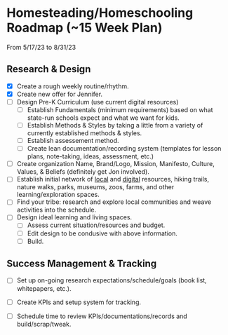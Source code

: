# Homesteading/Homeschooling Roadmap (~15 Week Plan)

From 5/17/23 to 8/31/23

## Research & Design

- [x] Create a rough weekly routine/rhythm.
- [x] Create new offer for Jennifer. 
- [ ] Design Pre-K Curriculum (use current digital resources)
  - [ ] Establish Fundamentals (minimum requirements) based on what state-run schools expect and what we want for kids.
  - [ ] Establish Methods & Styles by taking a little from a variety of currently established methods & styles.
  - [ ] Establish assessement method.
  - [ ] Create lean documentation/recording system (templates for lesson plans, note-taking, ideas, assessment, etc.)
- [ ] Create organization Name, Brand/Logo, Mission, Manifesto, Culture, Values, & Beliefs (definitely get Jon involved).
- [ ] Establish initial network of <u>local</u> and <u>digital</u> resources, hiking trails, nature walks, parks, museums, zoos, farms, and other learning/exploration spaces.
- [ ] Find your tribe: research and explore local communities and weave activities into the schedule. 
- [ ] Design ideal learning and living spaces.
  - [ ] Assess current situation/resources and budget.
  - [ ] Edit design to be condusive with above information.
  - [ ] Build.

## Success Management & Tracking

- [ ] Set up on-going research expectations/schedule/goals (book list, whitepapers, etc.).
- [ ] Create KPIs and setup system for tracking.
- [ ] Schedule time to review KPIs/documentations/records and build/scrap/tweak.

